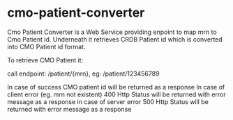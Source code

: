 # cmo-patient-converter

Cmo Patient Converter is a Web Service providing enpoint to map mrn to Cmo Patient id.
Underneath it retrieves CRDB Patient id which is converted into CMO Patient id format.

To retrieve CMO Patient it:

call endpoint: /patient/{mrn}, eg: /patient/123456789

In case of success CMO patient id will be returned as a response
In case of client error (eg. mrn not existent) 400 Http Status will be returned with error message as a response 
in case of server error 500 Http Status will be returned with error message as a response
